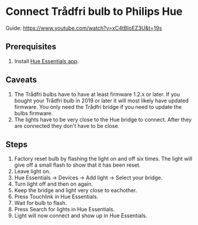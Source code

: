 # Connect Trådfri bulb to Philips Hue
Guide: https://www.youtube.com/watch?v=xC4tBIoEZ3U&t=19s

## Prerequisites

1. Install [Hue Essentials app](https://play.google.com/store/apps/details?id=com.superthomaslab.hueessentials&hl=en). 

## Caveats

1. The Trådfri bulbs have to have at least firmware 1.2.x or later. If you bought your Trådfri bulb in 2019 or later it will most likely have updated firmware. You only need the Trådfri bridge if you need to update the bulbs firmware.
2. The lights have to be very close to the Hue bridge to connect. After they are connected they don't have to be close.

## Steps

1. Factory reset bulb by flashing the light on and off six times. The light will give off a small flash to show that it has been reset.
2. Leave light on.
3. Hue Essentials -> Devices -> Add light -> Select your bridge.
4. Turn light off and then on again.
5. Keep the bridge and light very close to eachother.
6. Press Touchlink in Hue Essentials.
7. Wait for bulb to flash.
8. Press Search for lights in Hue Essentials.
9. Light will now connect and show up in Hue Essentials.